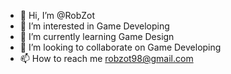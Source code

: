 - 👋 Hi, I’m @RobZot
- 👀 I’m interested in Game Developing
- 🌱 I’m currently learning Game Design
- 💞️ I’m looking to collaborate on Game Developing
- 📫 How to reach me robzot98@gmail.com

<!---
RobZot/RobZot is a ✨ special ✨ repository because its `README.md` (this file) appears on your GitHub profile.
You can click the Preview link to take a look at your changes.
--->
